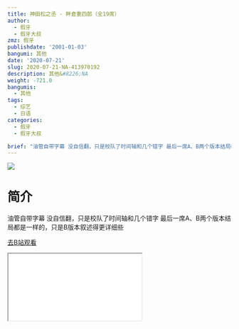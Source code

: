 ```yaml
---
title: 神田松之丞 - 畔倉重四郎（全19席）
author:
  - 假牙
  - 假牙大叔
zmz: 假牙
publishdate: '2001-01-03'
bangumi: 其他
date: '2020-07-21'
slug: 2020-07-21-NA-413970192
description: 其他&#8226;NA
weight: -721.0
bangumis:
  - 其他
tags:
  - 综艺
  - 日语
categories:
  - 假牙
  - 假牙大叔

brief: "油管自带字幕 没自信翻，只是校队了时间轴和几个错字 最后一席A、B两个版本结局都是一样的，只是B版本叙述得更详细些"
---
```

![](https://raw.githubusercontent.com/tcgriffith/owaraisite/master/static/tmpimg/bcc69aea62d8345654520d094032130219c40383.jpg.480.jpg)
# 简介  
油管自带字幕
没自信翻，只是校队了时间轴和几个错字
最后一席A、B两个版本结局都是一样的，只是B版本叙述得更详细些  

[去B站观看](https://www.bilibili.com/video/av413970192/)
<div class ="resp-container"><iframe class="testiframe" src="//player.bilibili.com/player.html?aid=413970192"", scrolling="no", allowfullscreen="true" > </iframe></div> 
